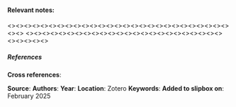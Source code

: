#### **Relevant notes**:

<><><><><><><><><><><><><><><><><><><><><><><><><><><><><>
<><><><><><><><><><><><><><><><><><><><><><><><><><><><><>
##### References
**Cross references**:

**Source**: 
**Authors**: 
**Year**: 
**Location**: Zotero
**Keywords**: 
**Added to slipbox on**: February 2025